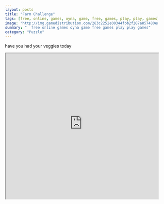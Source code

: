 ```yaml
---
layout: posts
title: "Farm Challenge"
tags: [free, online, games, oyna, game, free, games, play, play, games]
image: "http://img.gamedistribution.com/283c2252e00344fbb2f287a857480ea3.jpg"
summary: "  free online games oyna game free games play play games"
category: "Puzzle"
---
```


have you had your veggies today

<iframe width="100%" height="480px;" src="http://flash.gamedistribution.com?game=283c2252e00344fbb2f287a857480ea3"></iframe>